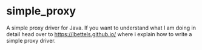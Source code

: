# simple_proxy
A simple proxy driver for Java.
If you want to understand what I am doing in detail head over to https://lbettels.github.io/ where
i explain how to write a simple proxy driver.
